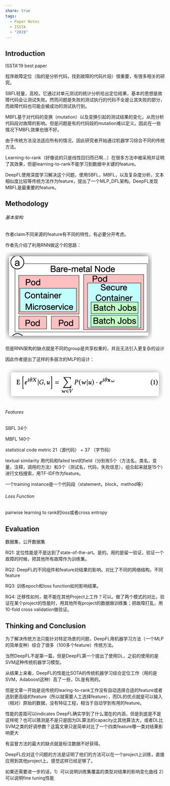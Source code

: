 ```yaml
---
share: true
tags:
  - Paper Notes
  - ISSTA
  - "2019"
---
```



## Introduction

ISSTA'19 best paper

程序故障定位（指的是分析代码，找到故障的代码片段）很重要，有很多相关的研究。

SBFL轻量，高校。它通过对单元测试的统计分析给出定位结果，基本的思想是故障代码会让测试失败。然而问题是失败的测试执行的代码不全是让其失败的部分，而故障代码也可能会被成功的测试执行到。

MBFL基于对代码的变换（mutation）以及变换引起的测试结果的变化，从而分析代码段对故障的影响。但是问题是有的代码段的mutation难以定义。因此在一些情况下MBFL效果也很不好。

由于传统方法没法适应所有的情况，因此研究者开始通过机器学习综合不同的传统方法。

Learning-to-rank（好像说的只是线性回归而已啊...）在很多方法中被采用并证明了其效果，但是learning-to-rank不能学习到数据中关键的feature。

DeepFL使用深度学习解决这个问题，使用SBFL，MBFL，以及复杂度分析，文本相似度比较等传统方法作为feature，提出了一个MLP_DFL架构。DeepFL发现MBFL是最重要的feature。

## Methodology

###### 基本架构

作者claim不同来源的feature有不同的特性，有必要分开考虑。

作者先介绍了利用RNN做这个的思路：

![Untitled](../../attachments/Untitled.png)

但是RNN架构的缺点就是不同的group是共享权重的，并且无法引入更复杂的设计

因此作者提出了这样的多层次的MLP的设计： 

![Untitled 1](../../attachments/Untitled%201.png)

###### Features

SBFL 34个

MBFL 140个

statistical code metric 21（源代码） + 37 （字节码）

textual similarity 用代码和failed test的field（分别有5个（方法名，类名，变量，注释，调用的方法）和3个（测试名，代码，失败信息），组合起来就是15个）进行文档搜索，用TF-IDF作为feature。

一个training instance是一个代码段（statement，block，method等）

###### Loss Function

pairwise learning to rank的loss或者cross entropy

## Evaluation

数据集，公开数据集

RQ1: 定位性能是不是达到了state-of-the-art。是的。用的是留一验证，验证一个故障的时候，把其他所有故障作为训练集。

RQ2: DeepFL的不同组件和feature对结果的影响。对比了不同的网络结构，不同feature

RQ3: 训练epoch和loss function如何影响结果。

RQ4: 迁移性如何，能不能在其他Project上工作？可以。做了两个模式的对比，验证在某个project的性能时，用其他所有project的数据做训练集；把故障打乱，用10-fold cross validation做验证。

## Thinking and Conclusion

为了解决传统方法只能针对特定场景的问题，DeepFL用机器学习方法（一个MLP的简单变种）综合了很多（100多个feature）传统方法。

当然DeepFL不是第一篇，但是DeepFL第一个提出了使用DL，之前的使用的是SVM这种传统机器学习模型。

从结果上来看，DeepFL的性能比SOTA的传统机器学习综合定位工作（用的是SVM，Adaboost这种）高了一些，DL是有用的。

但是文章一开始是说传统的learing-to-rank工作没有自动选择合适的feature或者选到更高级的feature（所以就需要人工选择feature），而DL的优点就是可以输入（相对）原始的数据，没有特征工程，相当于自动学到有用的feature。

性能的差距可以indicates DeepFL确实学到了什么潜在的内涵，但是到底是不是这样呢？也可以猜测是不是只是因为DL算法的capacity比其他算法大，或者DL比SVM之类的好调参数？这篇文章只是简单对比了一个四类feature哪一类对结果影响更大

有监督方法的最大的缺点就是标注数据不好获得。

DeepFL应对这个问题的方法是证明了他们的方法可以在一个project上训练，直接应用到其他project上。感觉这样已经足够了。

如果还需要进一步的话，1）可以说明训练集覆盖的类型对结果的影响变化曲线 2）可以说明fine tuning性能